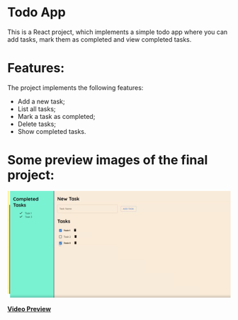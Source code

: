 # Todo App

This is a React project, which implements a simple todo app where you can add tasks, mark them as completed and view completed tasks.

# Features:
The project implements the following features:
- Add a new task;
- List all tasks;
- Mark a task as completed;
- Delete tasks;
- Show completed tasks.

# Some preview images of the final project:

![Overview](./preview/overview.png)

**[Video Preview](https://www.linkedin.com/embed/feed/update/urn:li:ugcPost:6968176279091097600)**
